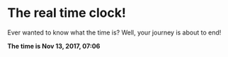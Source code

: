# The real time clock!

Ever wanted to know what the time is? Well, your journey is about to end!

**The time is Nov 13, 2017, 07:06**